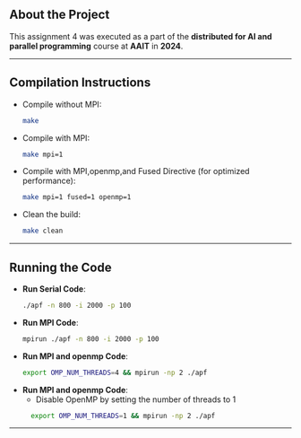 

## About the Project
This assignment 4 was executed as a part of the **distributed for AI and parallel programming** course at **AAIT** in **2024**.

---
## Compilation Instructions
- Compile without MPI:
  ```bash
  make
  ```
- Compile with MPI:
  ```bash
  make mpi=1
  ```
- Compile with MPI,openmp,and Fused Directive (for optimized performance):
  ```bash
  make mpi=1 fused=1 openmp=1
  ```
- Clean the build:
  ```bash
  make clean
  ```

---

## Running the Code
- **Run Serial Code**:
  ```bash
  ./apf -n 800 -i 2000 -p 100
  ```
- **Run MPI Code**:
  ```bash
  mpirun ./apf -n 800 -i 2000 -p 100
  ```
- **Run MPI and openmp Code**:
  ```bash
  export OMP_NUM_THREADS=4 && mpirun -np 2 ./apf
- **Run MPI and openmp Code**:
  - Disable OpenMP by setting the number of threads to 1
  ```bash
    export OMP_NUM_THREADS=1 && mpirun -np 2 ./apf
  ```
---




